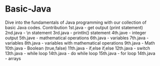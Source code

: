 # Basic-Java
Dive into the fundamentals of Java programming with our collection of basic Java codes.
  Contribution 
    1st.java        -  get output (print statement)
    2nd.java        -  \n statement
    3rd.java        -  println() statement
    4th.jave        -  integer output
    5th.jave        -  mathematical operations
    6th.java        -  variables
    7th.java        -  variables
    8th.java        -  variables with mathematical operations
    9th.java        -  Math
    10th.java       -  Boolean (true,false)
    11th.java       -  if,else if,else
    12th.java       -  switch
    13th.java       -  while loop
    14th.java       -  do while loop
    15th.java       -  for loop
    14th.java       -  arrays
